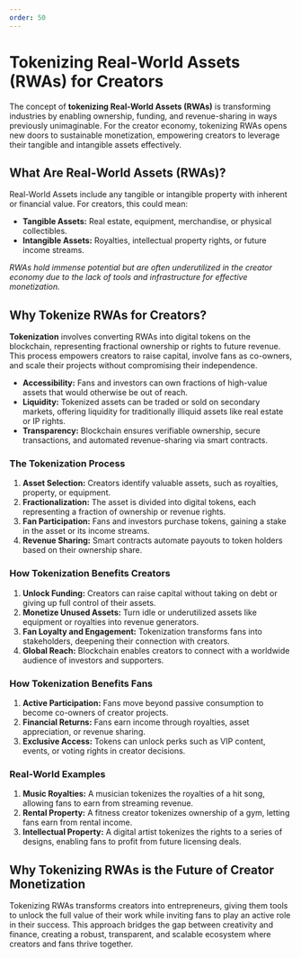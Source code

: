 ```yaml
---
order: 50
---
```


# Tokenizing Real-World Assets (RWAs) for Creators

The concept of **tokenizing Real-World Assets (RWAs)** is transforming industries by enabling ownership, funding, and revenue-sharing in ways previously unimaginable. For the creator economy, tokenizing RWAs opens new doors to sustainable monetization, empowering creators to leverage their tangible and intangible assets effectively.

## What Are Real-World Assets (RWAs)?

Real-World Assets include any tangible or intangible property with inherent or financial value. For creators, this could mean:

- **Tangible Assets:** Real estate, equipment, merchandise, or physical collectibles.
- **Intangible Assets:** Royalties, intellectual property rights, or future income streams.

*RWAs hold immense potential but are often underutilized in the creator economy due to the lack of tools and infrastructure for effective monetization.*

## Why Tokenize RWAs for Creators?

**Tokenization** involves converting RWAs into digital tokens on the blockchain, representing fractional ownership or rights to future revenue. This process empowers creators to raise capital, involve fans as co-owners, and scale their projects without compromising their independence.

- **Accessibility:** Fans and investors can own fractions of high-value assets that would otherwise be out of reach.
- **Liquidity:** Tokenized assets can be traded or sold on secondary markets, offering liquidity for traditionally illiquid assets like real estate or IP rights.
- **Transparency:** Blockchain ensures verifiable ownership, secure transactions, and automated revenue-sharing via smart contracts.

### The Tokenization Process

1. **Asset Selection:** Creators identify valuable assets, such as royalties, property, or equipment.
2. **Fractionalization:** The asset is divided into digital tokens, each representing a fraction of ownership or revenue rights.
3. **Fan Participation:** Fans and investors purchase tokens, gaining a stake in the asset or its income streams.
4. **Revenue Sharing:** Smart contracts automate payouts to token holders based on their ownership share.

### How Tokenization Benefits Creators

1. **Unlock Funding:** Creators can raise capital without taking on debt or giving up full control of their assets.
2. **Monetize Unused Assets:** Turn idle or underutilized assets like equipment or royalties into revenue generators.
3. **Fan Loyalty and Engagement:** Tokenization transforms fans into stakeholders, deepening their connection with creators.
4. **Global Reach:** Blockchain enables creators to connect with a worldwide audience of investors and supporters.

### How Tokenization Benefits Fans

1. **Active Participation:** Fans move beyond passive consumption to become co-owners of creator projects.
2. **Financial Returns:** Fans earn income through royalties, asset appreciation, or revenue sharing.
3. **Exclusive Access:** Tokens can unlock perks such as VIP content, events, or voting rights in creator decisions.

### Real-World Examples

1. **Music Royalties:** A musician tokenizes the royalties of a hit song, allowing fans to earn from streaming revenue.
2. **Rental Property:** A fitness creator tokenizes ownership of a gym, letting fans earn from rental income.
3. **Intellectual Property:** A digital artist tokenizes the rights to a series of designs, enabling fans to profit from future licensing deals.

## Why Tokenizing RWAs is the Future of Creator Monetization

Tokenizing RWAs transforms creators into entrepreneurs, giving them tools to unlock the full value of their work while inviting fans to play an active role in their success. This approach bridges the gap between creativity and finance, creating a robust, transparent, and scalable ecosystem where creators and fans thrive together.
